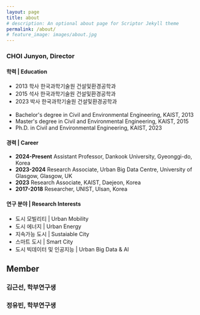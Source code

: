 ```yaml
---
layout: page
title: about
# description: An optional about page for Scriptor Jekyll theme
permalink: /about/
# feature_image: images/about.jpg
---
```


### CHOI Junyon, Director

#### 학력 | Education
- 2013 학사 한국과학기술원 건설및환경공학과
- 2015 석사 한국과학기술원 건설및환경공학과
- 2023 박사 한국과학기술원 건설및환경공학과 <br><br>
- Bachelor's degree in Civil and Environmental Engineering, KAIST, 2013
- Master's degree in Civil and Environmental Engineering, KAIST, 2015
- Ph.D. in Civil and Environmental Engineering, KAIST, 2023


#### 경력 | Career
- **2024-Present** Assistant Professor, Dankook University, Gyeonggi-do, Korea
- **2023-2024** Research Associate, Urban Big Data Centre, University of Glasgow, Glasgow, UK
- **2023** Research Associate, KAIST, Daejeon, Korea
- **2017-2018** Researcher, UNIST, Ulsan, Korea


#### 연구 분야 | Research Interests
- 도시 모빌리티 \| Urban Mobility
- 도시 에너지 \| Urban Energy
- 지속가능 도시 \| Sustaiable City
- 스마트 도시 \| Smart City
- 도시 빅데이터 및 인공지능 \| Urban Big Data & AI

## Member

### 김근선, 학부연구생

### 정유빈, 학부연구생
